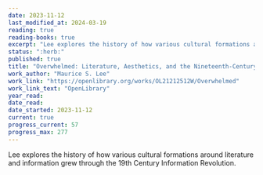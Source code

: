 ```yaml
---
date: 2023-11-12
last_modified_at: 2024-03-19
reading: true
reading-books: true
excerpt: "Lee explores the history of how various cultural formations around literature and information grew through the 19th Century Information Revolution."
status: ":herb:"
published: true
title: "Overwhelmed: Literature, Aesthetics, and the Nineteenth-Century Information Revolution"
work_author: "Maurice S. Lee"
work_link: "https://openlibrary.org/works/OL21212512W/Overwhelmed"
work_link_text: "OpenLibrary"
year_read: 
date_read: 
date_started: 2023-11-12
current: true
progress_current: 57
progress_max: 277
---
```


Lee explores the history of how various cultural formations around literature and information grew through the 19th Century Information Revolution.  